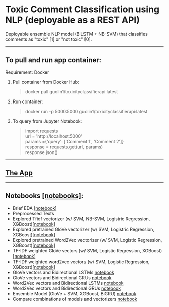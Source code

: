 # Toxic Comment Classification using NLP (deployable as a REST API)
Deployable ensemble NLP model (BiLSTM + NB-SVM) that classifies comments as "toxic" [1] or "not toxic" [0].

---

## To pull and run app container:
Requirement: Docker
1. Pull container from Docker Hub:
    >docker pull guolin1/toxicityclassifierapi:latest
2. Run container:
    > docker run -p 5000:5000 guolin1/toxicityclassifierapi:latest
3. To query from Jupyter Notebook:
    >import requests <br /> 
    >url = 'http://localhost:5000' <br /> 
    >params ={'query': ['Comment 1', 'Comment 2']} <br /> 
    >response = requests.get(url, params) <br /> 
    >response.json()

--- 

## [The App](https://github.com/guolin1/ToxicityClassifier_RestAPI/tree/master/app)
---

## Notebooks [[notebooks]](https://github.com/guolin1/ToxicityClassifier_RestAPI/tree/master/notebooks):
- Brief EDA [[notebook]](https://github.com/guolin1/ToxicityClassifier_RestAPI/blob/master/notebooks/0_eda.ipynb)
- Preprocessed Texts
- Explored Tfidf vectorizer (w/ SVM, NB-SVM, Logistric Regression, XGBoost)[[notebook]](https://github.com/guolin1/ToxicityClassifier_RestAPI/blob/master/notebooks/2_tfidf.ipynb)
- Explored pretrained GloVe vectorizer (w/ SVM, Logistric Regression, XGBoost)[[notebook]](https://github.com/guolin1/ToxicityClassifier_RestAPI/blob/master/notebooks/2_GloVe.ipynb)
- Explored pretrained Word2Vec vectorizer (w/ SVM, Logistic Regression, XGBoost)[[notebook]](https://github.com/guolin1/ToxicityClassifier_RestAPI/blob/master/notebooks/2_word2vec.ipynb)
- TF-IDF weighted GloVe vectors (w/ SVM, Logistic Regression, XGBoost)[[notebook]](https://github.com/guolin1/ToxicityClassifier_RestAPI/blob/master/notebooks/3_tfidf_GloVe.ipynb)
- TF-IDF weighted word2vec vectors (w/ SVM, Logistic Regression, XGBoost)[[notebook]](https://github.com/guolin1/ToxicityClassifier_RestAPI/blob/master/notebooks/3_tfidf_word2vec.ipynb)
- GloVe vectors and Bidirectional LSTMs [notebook](https://github.com/guolin1/ToxicityClassifier_RestAPI/blob/master/notebooks/4_GloVe_LSTM.ipynb)
- GloVe vectors and Bidirectional GRUs [notebook](https://github.com/guolin1/ToxicityClassifier_RestAPI/blob/master/notebooks/4_GloVe_GRU.ipynb)
- Word2Vec vectors and Bidirectional LSTMs [notebook](https://github.com/guolin1/ToxicityClassifier_RestAPI/blob/master/notebooks/4_word2vec_LSTM.ipynb)
- Word2Vec vectors and Bidirectional GRUs [notebook](https://github.com/guolin1/ToxicityClassifier_RestAPI/blob/master/notebooks/4_word2vec_GRU.ipynb)
- Ensemble Model (GloVe + SVM, XGBoost, BiGRU) [notebook](https://github.com/guolin1/ToxicityClassifier_RestAPI/blob/master/notebooks/6_ensemble.ipynb)
- Compare combinations of models and vectorizers [notebook](https://github.com/guolin1/ToxicityClassifier_RestAPI/blob/master/notebooks/5_compare_models.ipynb)
